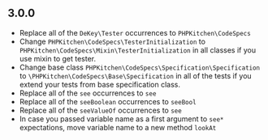 ## 3.0.0

* Replace all of the `DeKey\Tester` occurrences to `PHPKitchen\CodeSpecs`
* Change `PHPKitchen\CodeSpecs\TesterInitialization` to `PHPKitchen\CodeSpecs\Mixin\TesterInitialization` in all classes if you use mixin to get tester. 
* Change base class `PHPKitchen\CodeSpecs\Specification\Specification` to `\PHPKitchen\CodeSpecs\Base\Specification` in all of the tests if you extend your tests from base specification class.
* Replace all of the `see` occurrences to `see`
* Replace all of the `seeBoolean` occurrences to `seeBool`
* Replace all of the `seeValueOf` occurrences to `see`
* In case you passed variable name as a first argument to `see*` expectations, move variable name to a new method `lookAt`

